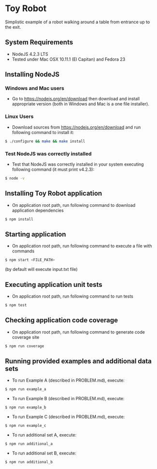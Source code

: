 # Toy Robot

Simplistic example of a robot walking around a table from entrance up to the exit.

## System Requirements
* NodeJS 4.2.3 LTS
* Tested under Mac OSX 10.11.1 (El Capitan) and Fedora 23

## Installing NodeJS

### Windows and Mac users
* Go to https://nodejs.org/en/download then download and install appropriate version (both in Windows and Mac is a one file installer).

### Linux Users
* Download sources from https://nodejs.org/en/download and run following command to install it:
```sh
$ ./configure && make && make install
```

### Test NodeJS was correctly installed

* Test that NodeJS was correctly installed in your system executing following
  command (it must print v4.2.3):
```sh
$ node -v
```  

## Installing Toy Robot application


* On application root path, run following command to download application dependencies
```sh
$ npm install
```

## Starting application

* On application root path, run following command to execute a file with commands
```sh
$ npm start <FILE_PATH>
```
(by default will execute input.txt file)


## Executing application unit tests

* On application root path, run following command to run tests
```sh
$ npm test
```

## Checking application code coverage

* On application root path, run following command to generate code coverage site
```sh
$ npm run coverage
```

## Running provided examples and additional data sets

* To run Example A (described in PROBLEM.md), execute:
```sh
$ npm run example_a
```

* To run Example B (described in PROBLEM.md), execute:
```sh
$ npm run example_b
```

* To run Example C (described in PROBLEM.md), execute:
```sh
$ npm run example_c
```

* To run additional set A, execute:
```sh
$ npm run additional_a
```

* To run additional set B, execute:
```sh
$ npm run additional_b
```

